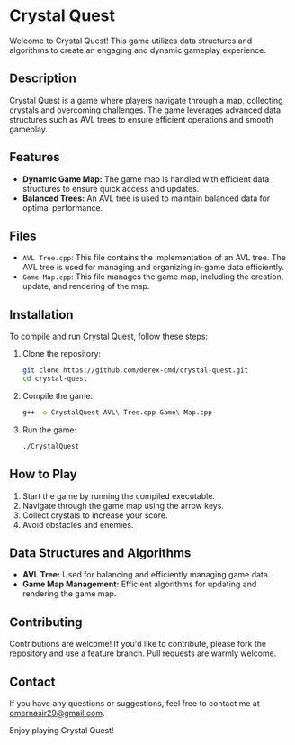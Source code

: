 # Crystal Quest

Welcome to Crystal Quest! This game utilizes data structures and algorithms to create an engaging and dynamic gameplay experience.

## Description

Crystal Quest is a game where players navigate through a map, collecting crystals and overcoming challenges. The game leverages advanced data structures such as AVL trees to ensure efficient operations and smooth gameplay.

## Features

- **Dynamic Game Map:** The game map is handled with efficient data structures to ensure quick access and updates.
- **Balanced Trees:** An AVL tree is used to maintain balanced data for optimal performance.

## Files

- `AVL Tree.cpp`: This file contains the implementation of an AVL tree. The AVL tree is used for managing and organizing in-game data efficiently.
- `Game Map.cpp`: This file manages the game map, including the creation, update, and rendering of the map.

## Installation

To compile and run Crystal Quest, follow these steps:

1. Clone the repository:
    ```sh
    git clone https://github.com/derex-cmd/crystal-quest.git
    cd crystal-quest
    ```

2. Compile the game:
    ```sh
    g++ -o CrystalQuest AVL\ Tree.cpp Game\ Map.cpp
    ```

3. Run the game:
    ```sh
    ./CrystalQuest
    ```

## How to Play

1. Start the game by running the compiled executable.
2. Navigate through the game map using the arrow keys.
3. Collect crystals to increase your score.
4. Avoid obstacles and enemies.

## Data Structures and Algorithms

- **AVL Tree:** Used for balancing and efficiently managing game data.
- **Game Map Management:** Efficient algorithms for updating and rendering the game map.

## Contributing

Contributions are welcome! If you'd like to contribute, please fork the repository and use a feature branch. Pull requests are warmly welcome.


## Contact

If you have any questions or suggestions, feel free to contact me at omernasir29@gmail.com.

Enjoy playing Crystal Quest!
